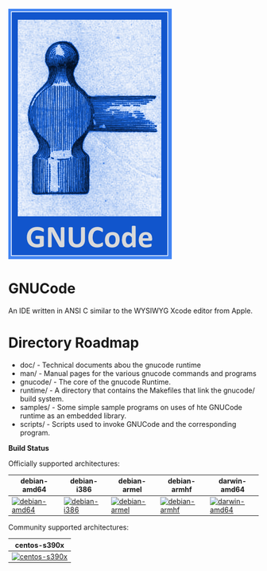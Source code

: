 ![13]

[13]: gnucode_logo.png

# GNUCode

An IDE written in ANSI C similar to the WYSIWYG Xcode editor from Apple.

# Directory Roadmap

* doc/ - Technical documents abou the gnucode runtime
* man/ - Manual pages for the various gnucode commands and programs
* gnucode/ - The core of the gnucode Runtime.
* runtime/ - A directory that contains the Makefiles that link the gnucode/ build system.
* samples/ - Some simple sample programs on uses of hte GNUCode runtime as an embedded library.
* scripts/ - Scripts used to invoke GNUCode and the corresponding program.

**Build Status**

Officially supported architectures:

| debian-amd64            | debian-i386            | debian-armel            | debian-armhf            | darwin-amd64            |
|-------------------------|------------------------|-------------------------|-------------------------|-------------------------|
| [![debian-amd64][1]][2] | [![debian-i386][3]][4] | [![debian-armel][5]][6] | [![debian-armhf][7]][8] | [![darwin-amd64][9]][10]|

Community supported architectures:

| centos-s390x              |
|---------------------------|
| [![centos-s390x][11]][12] |

[1]: http://jenkins.gnucode.org/job/test-mono-mainline/label=debian-amd64/badge/icon
[2]: http://jenkins.gnucode.org/job/test-mono-mainline/label=debian-amd64/
[3]: http://jenkins.gnucode.org/job/test-mono-mainline/label=debian-i386/badge/icon
[4]: http://jenkins.gnucode.org/job/test-mono-mainline/label=debian-i386/
[5]: http://jenkins.gnucode.org/job/test-mono-mainline/label=debian-armel/badge/icon
[6]: http://jenkins.gnucode.org/job/test-mono-mainline/label=debian-armel/
[7]: http://jenkins.gnucode.org/job/test-mono-mainline/label=debian-armhf/badge/icon
[8]: http://jenkins.gnucode.org/job/test-mono-mainline/label=debian-armhf/
[9]: https://jenkins.gnucode.org/job/test-mono-mainline/label=darwin-amd64/badge/icon
[10]: https://jenkins.gnucode.org/job/test-mono-mainline/label=darwin-amd64/
[11]: https://jenkins.gnucode.org/job/z/label=centos-s390x/badge/icon
[12]: https://jenkins.gnucode.org/job/z/label=centos-s390x
